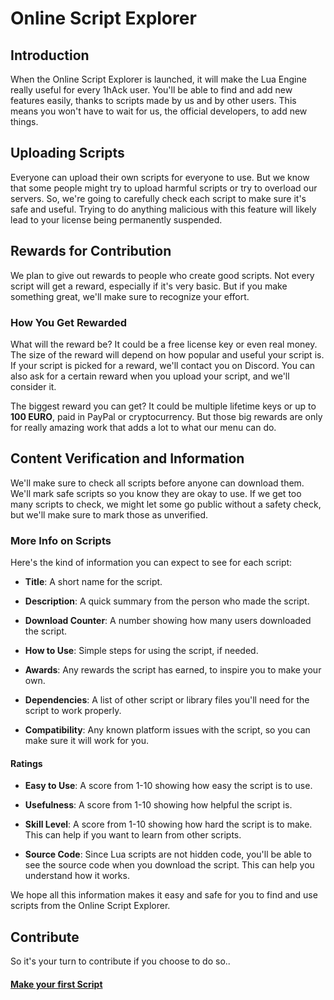 # Online Script Explorer

## Introduction

When the Online Script Explorer is launched, it will make the Lua Engine really useful for every 1hAck user. You'll be able to find and add new features easily, thanks to scripts made by us and by other users. This means you won't have to wait for us, the official developers, to add new things.

## Uploading Scripts

Everyone can upload their own scripts for everyone to use. But we know that some people might try to upload harmful scripts or try to overload our servers. So, we're going to carefully check each script to make sure it's safe and useful. Trying to do anything malicious with this feature will likely lead to your license being permanently suspended.

## Rewards for Contribution

We plan to give out rewards to people who create good scripts. Not every script will get a reward, especially if it's very basic. But if you make something great, we'll make sure to recognize your effort.

### How You Get Rewarded

What will the reward be? It could be a free license key or even real money. The size of the reward will depend on how popular and useful your script is. If your script is picked for a reward, we'll contact you on Discord. You can also ask for a certain reward when you upload your script, and we'll consider it.

The biggest reward you can get? It could be multiple lifetime keys or up to **100 EURO**, paid in PayPal or cryptocurrency. But those big rewards are only for really amazing work that adds a lot to what our menu can do.

## Content Verification and Information

We'll make sure to check all scripts before anyone can download them. We'll mark safe scripts so you know they are okay to use. If we get too many scripts to check, we might let some go public without a safety check, but we'll make sure to mark those as unverified.

### More Info on Scripts

Here's the kind of information you can expect to see for each script:

- **Title**: A short name for the script.

- **Description**: A quick summary from the person who made the script.

- **Download Counter**: A number showing how many users downloaded the script.

- **How to Use**: Simple steps for using the script, if needed.

- **Awards**: Any rewards the script has earned, to inspire you to make your own.

- **Dependencies**: A list of other script or library files you'll need for the script to work properly.

- **Compatibility**: Any known platform issues with the script, so you can make sure it will work for you.

#### Ratings

- **Easy to Use**: A score from 1-10 showing how easy the script is to use.

- **Usefulness**: A score from 1-10 showing how helpful the script is.

- **Skill Level**: A score from 1-10 showing how hard the script is to make. This can help if you want to learn from other scripts.

- **Source Code**: Since Lua scripts are not hidden code, you'll be able to see the source code when you download the script. This can help you understand how it works.

We hope all this information makes it easy and safe for you to find and use scripts from the Online Script Explorer.

## Contribute

So it's your turn to contribute if you choose to do so..

#### [Make your first Script](api-introduction.md)
